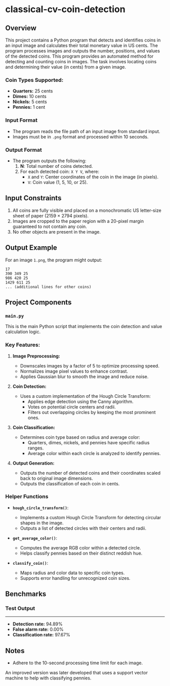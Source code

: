 # classical-cv-coin-detection

## Overview
This project contains a Python program that detects and identifies coins in an input image and calculates their total monetary value in US cents. The program processes images and outputs the number, positions, and values of the detected coins. This program provides an automated method for detecting and counting coins in images. The task involves locating coins and determining their value (in cents) from a given image.

### Coin Types Supported:
- **Quarters:** 25 cents
- **Dimes:** 10 cents
- **Nickels:** 5 cents
- **Pennies:** 1 cent

### Input Format
- The program reads the file path of an input image from standard input.
- Images must be in `.png` format and processed within 10 seconds.

### Output Format
- The program outputs the following:
  1. **N**: Total number of coins detected.
  2. For each detected coin: `X Y V`, where:
     - `X` and `Y`: Center coordinates of the coin in the image (in pixels).
     - `V`: Coin value (1, 5, 10, or 25).

## Input Constraints
1. All coins are fully visible and placed on a monochromatic US letter-size sheet of paper (2159 × 2794 pixels).
2. Images are cropped to the paper region with a 20-pixel margin guaranteed to not contain any coin.
3. No other objects are present in the image.

## Output Example
For an image `1.png`, the program might output:

```
17
390 349 25
986 420 25
1429 611 25
... (additional lines for other coins)
```

## Project Components

### `main.py`
This is the main Python script that implements the coin detection and value calculation logic.

### Key Features:
1. **Image Preprocessing:**
   - Downscales images by a factor of 5 to optimize processing speed.
   - Normalizes image pixel values to enhance contrast.
   - Applies Gaussian blur to smooth the image and reduce noise.

2. **Coin Detection:**
   - Uses a custom implementation of the Hough Circle Transform:
     - Applies edge detection using the Canny algorithm.
     - Votes on potential circle centers and radii.
     - Filters out overlapping circles by keeping the most prominent ones.

3. **Coin Classification:**
   - Determines coin type based on radius and average color:
     - Quarters, dimes, nickels, and pennies have specific radius ranges.
     - Average color within each circle is analyzed to identify pennies.

4. **Output Generation:**
   - Outputs the number of detected coins and their coordinates scaled back to original image dimensions.
   - Outputs the classification of each coin in cents.

### Helper Functions
- **`hough_circle_transform()`**:
  - Implements a custom Hough Circle Transform for detecting circular shapes in the image.
  - Outputs a list of detected circles with their centers and radii.

- **`get_average_color()`**:
  - Computes the average RGB color within a detected circle.
  - Helps classify pennies based on their distinct reddish hue.

- **`classify_coin()`**:
  - Maps radius and color data to specific coin types.
  - Supports error handling for unrecognized coin sizes.

## Benchmarks
### Test Output
----------------------------------------
- **Detection rate:** 94.89% 
- **False alarm rate:** 0.00% 
- **Classification rate:** 97.67% 

## Notes
- Adhere to the 10-second processing time limit for each image.


An improved version was later developed that uses a support vector machine to help with classifying pennies.


